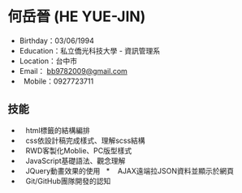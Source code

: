 # 何岳晉 (HE YUE-JIN)

   *    Birthday：03/06/1994
   *    Education：私立僑光科技大學 - 資訊管理系
   *    Location：台中市
   *    Email： bb9782009@gmail.com
   *    Mobile：0927723711


##  技能

   *    html標籤的結構編排
   *    css依設計稿完成樣式、理解scss結構
   *    RWD客製化Moblie、PC版型樣式
   *    JavaScript基礎語法、觀念理解
   *    JQuery動畫效果的使用
   *    AJAX遠端拉JSON資料並顯示於網頁
   *    Git/GitHub團隊開發的認知
   

